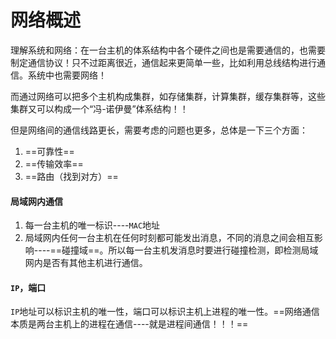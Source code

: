 # 网络概述

理解系统和网络：在一台主机的体系结构中各个硬件之间也是需要通信的，也需要制定通信协议！只不过距离很近，通信起来更简单一些，比如利用总线结构进行通信。系统中也需要网络！

而通过网络可以把多个主机构成集群，如存储集群，计算集群，缓存集群等，这些集群又可以构成一个“冯-诺伊曼”体系结构！！

但是网络间的通信线路更长，需要考虑的问题也更多，总体是一下三个方面：

1. ==可靠性==
2. ==传输效率==
3. ==路由（找到对方）==

#### 局域网内通信

1. 每一台主机的唯一标识----`MAC`地址
2. 局域网内任何一台主机在任何时刻都可能发出消息，不同的消息之间会相互影响----==碰撞域==。所以每一台主机发消息时要进行碰撞检测，即检测局域网内是否有其他主机进行通信。

#### `IP`，端口

`IP`地址可以标识主机的唯一性，端口可以标识主机上进程的唯一性。==网络通信本质是两台主机上的进程在通信----就是进程间通信！！！==













